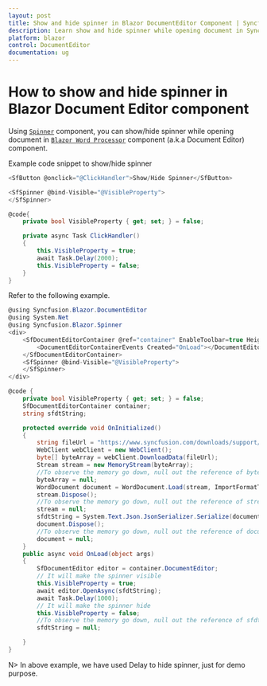 ```yaml
---
layout: post
title: Show and hide spinner in Blazor DocumentEditor Component | Syncfusion
description: Learn show and hide spinner while opening document in Syncfusion Blazor DocumentEditor component and much more.
platform: blazor
control: DocumentEditor
documentation: ug
---
```


# How to show and hide spinner in Blazor Document Editor component

Using [`Spinner`](https://blazor.syncfusion.com/documentation/spinner/getting-started) component, you can show/hide spinner while opening document in [`Blazor Word Processor`](https://www.syncfusion.com/blazor-components/blazor-word-processor) component (a.k.a Document Editor) component.

Example code snippet to show/hide spinner

```csharp
<SfButton @onclick="@ClickHandler">Show/Hide Spinner</SfButton>

<SfSpinner @bind-Visible="@VisibleProperty">
</SfSpinner>

@code{
    private bool VisibleProperty { get; set; } = false;

    private async Task ClickHandler()
    {
        this.VisibleProperty = true;
        await Task.Delay(2000);
        this.VisibleProperty = false;
    }
}
```

Refer to the following example.

```csharp
@using Syncfusion.Blazor.DocumentEditor
@using System.Net
@using Syncfusion.Blazor.Spinner
<div>
    <SfDocumentEditorContainer @ref="container" EnableToolbar=true Height="590px">
        <DocumentEditorContainerEvents Created="OnLoad"></DocumentEditorContainerEvents>
    </SfDocumentEditorContainer>
    <SfSpinner @bind-Visible="@VisibleProperty">
    </SfSpinner>
</div>

@code {
    private bool VisibleProperty { get; set; } = false;
    SfDocumentEditorContainer container;
    string sfdtString;

    protected override void OnInitialized()
    {
        string fileUrl = "https://www.syncfusion.com/downloads/support/directtrac/general/doc/Getting_Started1018066633.docx";
        WebClient webClient = new WebClient();
        byte[] byteArray = webClient.DownloadData(fileUrl);
        Stream stream = new MemoryStream(byteArray);
        //To observe the memory go down, null out the reference of byteArray variable.
        byteArray = null;
        WordDocument document = WordDocument.Load(stream, ImportFormatType.Docx);
        stream.Dispose();
        //To observe the memory go down, null out the reference of stream variable.
        stream = null;
        sfdtString = System.Text.Json.JsonSerializer.Serialize(document);
        document.Dispose();
        //To observe the memory go down, null out the reference of document variable.
        document = null;
    }
    public async void OnLoad(object args)
    {
        SfDocumentEditor editor = container.DocumentEditor;
        // It will make the spinner visible
        this.VisibleProperty = true;
        await editor.OpenAsync(sfdtString);
        await Task.Delay(1000);
        // It will make the spinner hide
        this.VisibleProperty = false;
        //To observe the memory go down, null out the reference of sfdtString variable.
        sfdtString = null;

    }
}
```

N> In above example, we have used Delay to hide spinner, just for demo purpose.
